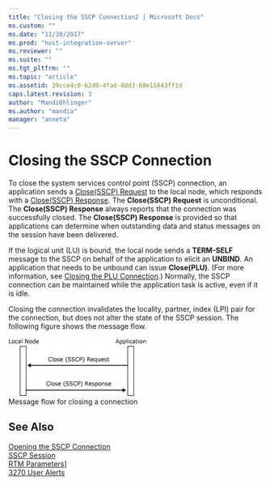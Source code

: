 ```yaml
---
title: "Closing the SSCP Connection2 | Microsoft Docs"
ms.custom: ""
ms.date: "11/30/2017"
ms.prod: "host-integration-server"
ms.reviewer: ""
ms.suite: ""
ms.tgt_pltfrm: ""
ms.topic: "article"
ms.assetid: 29cce4c0-62d0-4fad-8dd3-60e15843ff1d
caps.latest.revision: 3
author: "MandiOhlinger"
ms.author: "mandia"
manager: "anneta"
---
```

# Closing the SSCP Connection
To close the system services control point (SSCP) connection, an application sends a [Close(SSCP) Request](./close-sscp-request1.md) to the local node, which responds with a [Close(SSCP) Response](./close-sscp-response2.md). The **Close(SSCP) Request** is unconditional. The **Close(SSCP) Response** always reports that the connection was successfully closed. The **Close(SSCP) Response** is provided so that applications can determine when outstanding data and status messages on the session have been delivered.  
  
 If the logical unit (LU) is bound, the local node sends a **TERM-SELF** message to the SSCP on behalf of the application to elicit an **UNBIND**. An application that needs to be unbound can issue **Close(PLU)**. (For more information, see [Closing the PLU Connection](../core/closing-the-plu-connection1.md).) Normally, the SSCP connection can be maintained while the application task is active, even if it is idle.  
  
 Closing the connection invalidates the locality, partner, index (LPI) pair for the connection, but does not alter the state of the SSCP session. The following figure shows the message flow.  
  
 ![](../core/media/his-32703e.gif "his_32703e")  
Message flow for closing a connection  
  
## See Also  
 [Opening the SSCP Connection](../core/opening-the-sscp-connection1.md)   
 [SSCP Session](../core/sscp-session2.md)   
 [RTM Parameters\]](../core/rtm-parameters]2.md)   
 [3270 User Alerts](../core/3270-user-alerts2.md)